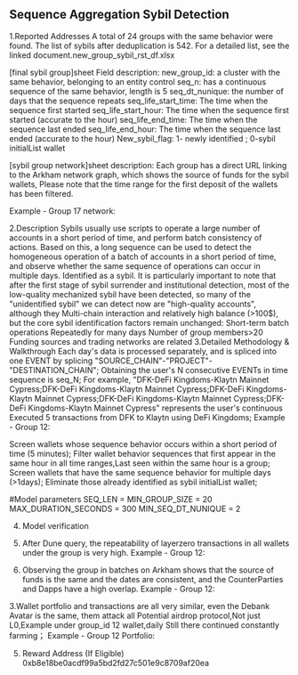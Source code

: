 ## Sequence Aggregation Sybil Detection
1.Reported Addresses
A total of 24 groups with the same behavior were found. The list of sybils after deduplication is 542. For a detailed list, see the linked document.new_group_sybil_rst_df.xlsx

[final sybil group]sheet Field description:
new_group_id: a cluster with the same behavior, belonging to an entity control
seq_n: has a continuous sequence of the same behavior, length is 5
seq_dt_nunique: the number of days that the sequence repeats
seq_life_start_time: The time when the sequence first started
seq_life_start_hour: The time when the sequence first started (accurate to the hour)
seq_life_end_time: The time when the sequence last ended
seq_life_end_hour: The time when the sequence last ended (accurate to the hour)
New_sybil_flag: 1- newly identified ; 0-sybil initialList wallet

[sybil group network]sheet description:
Each group has a direct URL linking to the Arkham network graph, which shows the source of funds for the sybil wallets, Please note that the time range for the first deposit of the wallets has been filtered.


Example - Group 17 network:

2.Description
Sybils usually use scripts to operate a large number of accounts in a short period of time, and perform batch consistency of actions. Based on this, a long sequence can be used to detect the homogeneous operation of a batch of accounts in a short period of time, and observe whether the same sequence of operations can occur in multiple days. Identified as a sybil.
It is particularly important to note that after the first stage of sybil surrender and institutional detection, most of the low-quality mechanized sybil have been detected, so many of the "unidentified sybil" we can detect now are "high-quality accounts", although they Multi-chain interaction and relatively high balance (>100$), but the core sybil identification factors remain unchanged:
Short-term batch operations
Repeatedly for many days
Number of group members>20
Funding sources and trading networks are related
3.Detailed Methodology & Walkthrough
Each day's data is processed separately, and is spliced ​​into one EVENT by splicing "SOURCE_CHAIN"-"PROJECT"-"DESTINATION_CHAIN";
Obtaining the user's N consecutive EVENTs in time sequence is seq_N;
For example, "DFK-DeFi Kingdoms-Klaytn Mainnet Cypress;DFK-DeFi Kingdoms-Klaytn Mainnet Cypress;DFK-DeFi Kingdoms-Klaytn Mainnet Cypress;DFK-DeFi Kingdoms-Klaytn Mainnet Cypress;DFK-DeFi Kingdoms-Klaytn Mainnet Cypress" represents the user's continuous Executed 5 transactions from DFK to Klaytn using DeFi Kingdoms;
Example - Group 12:

Screen wallets whose sequence behavior occurs within a short period of time (5 minutes);
Filter wallet behavior sequences that first appear in the same hour in all time ranges,Last seen within the same hour is a group;
Screen wallets that have the same sequence behavior for multiple days (>1days);
Eliminate those already identified as sybil initialList wallet;


#Model parameters
SEQ_LEN =
MIN_GROUP_SIZE = 20
MAX_DURATION_SECONDS = 300
MIN_SEQ_DT_NUNIQUE = 2

4. Model verification
1. After Dune query, the repeatability of layerzero transactions in all wallets under the group is very high.
Example - Group 12:

2. Observing the group in batches on Arkham shows that the source of funds is the same and the dates are consistent, and the CounterParties and Dapps have a high overlap.
Example - Group 12:

3.Wallet portfolio and transactions are all very similar, even the Debank Avatar is the same, them attack all Potential airdrop protocol,Not just L0,Example under group_id 12 wallet,daily Still there continued constantly farming；
Example - Group 12 Portfolio:



5. Reward Address (If Eligible)
0xb8e18be0acdf99a5bd2fd27c501e9c8709af20ea

